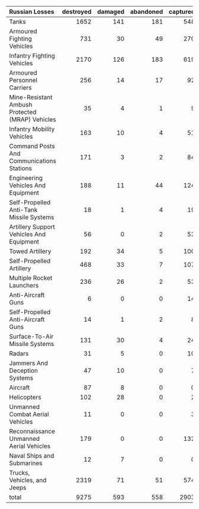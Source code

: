 | Russian Losses                                   |   destroyed |   damaged |   abandoned |   captured |   total |
|:-------------------------------------------------|------------:|----------:|------------:|-----------:|--------:|
| Tanks                                            |        1652 |       141 |         181 |        548 |    2522 |
| Armoured Fighting Vehicles                       |         731 |        30 |          49 |        270 |    1080 |
| Infantry Fighting Vehicles                       |        2170 |       126 |         183 |        619 |    3098 |
| Armoured Personnel Carriers                      |         256 |        14 |          17 |         92 |     379 |
| Mine-Resistant Ambush Protected  (MRAP) Vehicles |          35 |         4 |           1 |          9 |      49 |
| Infantry Mobility Vehicles                       |         163 |        10 |           4 |         51 |     228 |
| Command Posts And Communications Stations        |         171 |         3 |           2 |         84 |     260 |
| Engineering Vehicles And Equipment               |         188 |        11 |          44 |        124 |     367 |
| Self-Propelled Anti-Tank Missile Systems         |          18 |         1 |           4 |         19 |      42 |
| Artillery Support Vehicles And Equipment         |          56 |         0 |           2 |         53 |     111 |
| Towed Artillery                                  |         192 |        34 |           5 |        100 |     331 |
| Self-Propelled Artillery                         |         468 |        33 |           7 |        107 |     615 |
| Multiple Rocket Launchers                        |         236 |        26 |           2 |         53 |     317 |
| Anti-Aircraft Guns                               |           6 |         0 |           0 |         14 |      20 |
| Self-Propelled Anti-Aircraft Guns                |          14 |         1 |           2 |          8 |      25 |
| Surface-To-Air Missile Systems                   |         131 |        30 |           4 |         24 |     189 |
| Radars                                           |          31 |         5 |           0 |         10 |      46 |
| Jammers And Deception Systems                    |          47 |        10 |           0 |          7 |      64 |
| Aircraft                                         |          87 |         8 |           0 |          0 |      95 |
| Helicopters                                      |         102 |        28 |           0 |          2 |     132 |
| Unmanned Combat Aerial Vehicles                  |          11 |         0 |           0 |          3 |      14 |
| Reconnaissance Unmanned Aerial Vehicles          |         179 |         0 |           0 |        132 |     311 |
| Naval Ships and Submarines                       |          12 |         7 |           0 |          0 |      19 |
| Trucks, Vehicles, and Jeeps                      |        2319 |        71 |          51 |        574 |    3015 |
| total                                            |        9275 |       593 |         558 |       2903 |   13329 |